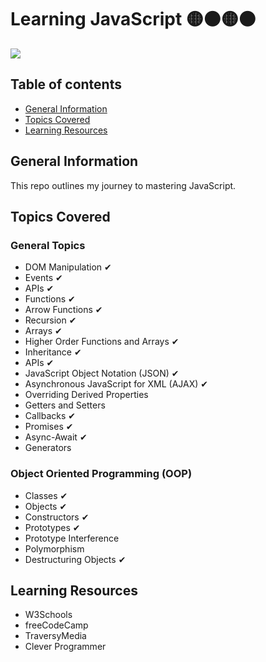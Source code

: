 # Learning JavaScript 🟡⚫🟡⚫


<img style="align-items: center;" src = "https://user-images.githubusercontent.com/55777067/135094588-c42c7322-4ab7-48d4-a14a-ab9168b95ad6.png">


## Table of contents
* [General Information](#general-info)
* [Topics Covered](#topics-covered)
* [Learning Resources](#resources)


## General Information
This repo outlines my journey to mastering JavaScript. 


## Topics Covered

### General Topics

- DOM Manipulation ✔
- Events ✔
- APIs ✔
- Functions ✔
- Arrow Functions ✔
- Recursion ✔
- Arrays ✔
- Higher Order Functions and Arrays ✔
- Inheritance ✔
- APIs ✔
- JavaScript Object Notation (JSON) ✔
- Asynchronous JavaScript for XML (AJAX) ✔
- Overriding Derived Properties
- Getters and Setters
- Callbacks ✔
- Promises ✔
- Async-Await ✔
- Generators

### Object Oriented Programming (OOP) 

- Classes ✔
- Objects ✔
- Constructors ✔
- Prototypes ✔
- Prototype Interference
- Polymorphism
- Destructuring Objects ✔


<!--## Design Patterns


## JS Tools and Libraries-->


## Learning Resources

- W3Schools
- freeCodeCamp
- TraversyMedia
- Clever Programmer


